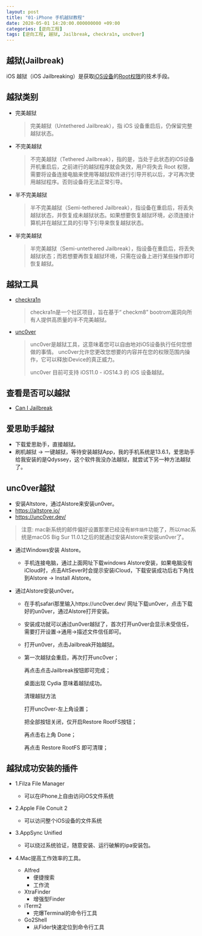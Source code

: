 ```yaml
---
layout: post
title: "01-iPhone 手机越狱教程"
date: 2020-05-01 14:20:00.000000000 +09:00
categories: [逆向工程]
tags: [逆向工程, 越狱, Jailbreak, checkra1n, unc0ver]
---
```


## 越狱(Jailbreak)

iOS 越狱（iOS Jailbreaking）是获取[iOS设备](https://zh.wikipedia.org/wiki/IOS设备列表)的[Root权限](https://zh.wikipedia.org/wiki/超级用户)的技术手段。

## 越狱类别

+ 完美越狱

  > 完美越狱（Untethered Jailbreak），指 iOS 设备重启后，仍保留完整越狱状态。

+ 不完美越狱

  > 不完美越狱（Tethered Jailbreak），指的是，当处于此状态的iOS设备开机重启后，之前进行的越狱程序就会失效，用户将失去 Root 权限，需要将设备连接电脑来使用等越狱软件进行引导开机以后，才可再次使用越狱程序。否则设备将无法正常引导。

+ 半不完美越狱

  > 半不完美越狱（Semi-tethered Jailbreak），指设备在重启后，将丢失越狱状态，并恢复成未越狱状态。如果想要恢复越狱环境，必须连接计算机并在越狱工具的引导下引导来恢复越狱状态。

+ 半完美越狱

  > 半完美越狱（Semi-untethered Jailbreak），指设备在重启后，将丢失越狱状态；而若想要再恢复越狱环境，只需在设备上进行某些操作即可恢复越狱。

## 越狱工具

+ [checkra1n](https://checkra.in/)

  > checkra1n是一个社区项目，旨在基于“ checkm8” bootrom漏洞向所有人提供高质量的半不完美越狱。

+ [unc0ver](https://unc0ver.dev/)

  > unc0ver是越狱工具，这意味着您可以自由地对iOS设备执行任何您想做的事情。 unc0ver允许您更改您想要的内容并在您的权限范围内操作，它可以释放iDevice的真正威力。
  >
  > unc0ver 目前可支持 iOS11.0 - iOS14.3 的 iOS 设备越狱。

## 查看是否可以越狱

+ [Can I Jailbreak](https://canijailbreak.com/)

## 爱思助手越狱

+  下载爱思助手，直接越狱。
+ 刷机越狱 -> 一键越狱，等待安装越狱App，我的手机系统是13.6.1，爱思助手给我安装的是Qdyssey，这个软件我没办法越狱，就尝试下另一种方法越狱了。

## unc0ver越狱

+ 安装Altstore，通过Alstore来安装un0ver。
+ https://altstore.io/
+ https://unc0ver.dev/

> 注意: mac新系统的邮件偏好设置那里已经没有`邮件插件`功能了，所以mac系统是macOS Big Sur 11.0.1之后的就通过安装Alstore来安装un0ver了。

+ 通过Windows安装 Alstore。

  + 手机连接电脑，通过上面网址下载windows Alstore安装，如果电脑没有iCloud时，点击AltSever时会提示安装iCloud，下载安装成功后右下角找到Alstore -> Install Alstore。

+ 通过Alstore安装un0ver。

  + 在手机safari那里输入https://unc0ver.dev/ 网址下载un0ver，点击下载好的un0ver，通过Alstore打开安装。

  + 安装成功就可以通过un0ver越狱了，首次打开un0ver会显示未受信任，需要打开设置->通用->描述文件信任即可。

  + 打开un0ver，点击Jailbreak开始越狱。

  + 第一次越狱会重启，再次打开unc0ver；

    再点击点击Jailbreak按钮即可完成；

    桌面出现 Cydia 意味着越狱成功。

    清理越狱方法

    打开unc0ver-左上角设置；

    把全部按钮关闭，仅开启Restore RootFS按钮；

    再点击右上角 Done；

    再点击 Restore RootFS 即可清理；

## 越狱成功安装的插件

+ 1.Filza File Manager
  + 可以在iPhone上自由访问iOS文件系统
+ 2.Apple File Conuit 2
  + 可以访问整个iOS设备的文件系统
+ 3.AppSync Unified
  + 可以绕过系统验证，随意安装、运行破解的ipa安装包。

+ 4.Mac提高工作效率的工具。
  + Alfred
    + 便捷搜索
    + 工作流
  + XtraFinder
    + 增强型Finder
  + iTerm2
    + 完爆Terminal的命令行工具
  + Go2Shell
    + 从Fider快速定位到命令行工具